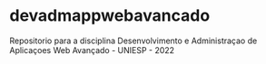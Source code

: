 # devadmappwebavancado
Repositorio para a disciplina Desenvolvimento e Administraçao de Aplicaçoes Web Avançado - UNIESP - 2022
